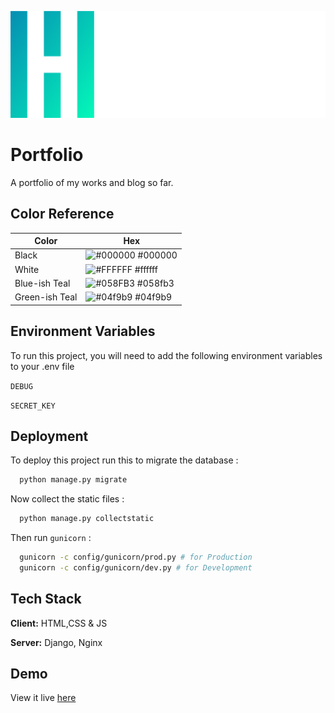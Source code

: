 
![Logo](.\static\img\logo\logo.png)


# Portfolio

A portfolio of my works and blog so far.
## Color Reference

| Color             | Hex                                                                |
| ----------------- | ------------------------------------------------------------------ |
| Black | ![#000000](https://via.placeholder.com/10/000?text=+) #000000 |
| White | ![#FFFFFF](https://via.placeholder.com/10/ffffff?text=+) #ffffff |
| Blue-ish Teal | ![#058FB3](https://via.placeholder.com/10/058fb3?text=+) #058fb3 |
| Green-ish Teal | ![#04f9b9](https://via.placeholder.com/10/04f9b9?text=+) #04f9b9 |


## Environment Variables

To run this project, you will need to add the following environment variables to your .env file

`DEBUG`

`SECRET_KEY`


## Deployment

To deploy this project run this to migrate the database :  
```bash
  python manage.py migrate
```
Now collect the static files :  
```bash
  python manage.py collectstatic
```
Then run `gunicorn` : 
```bash
  gunicorn -c config/gunicorn/prod.py # for Production 
  gunicorn -c config/gunicorn/dev.py # for Development 
```



## Tech Stack

**Client:** HTML,CSS & JS

**Server:** Django, Nginx


## Demo

View it live [here](https://hushm.southafricanorth.cloudapp.azure.com/)

